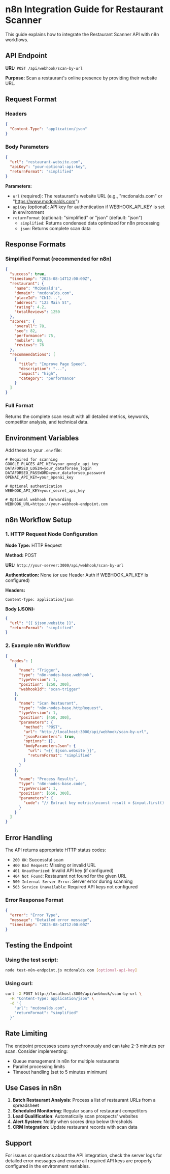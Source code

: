 # n8n Integration Guide for Restaurant Scanner

This guide explains how to integrate the Restaurant Scanner API with n8n workflows.

## API Endpoint

**URL:** `POST /api/webhook/scan-by-url`

**Purpose:** Scan a restaurant's online presence by providing their website URL.

## Request Format

### Headers
```json
{
  "Content-Type": "application/json"
}
```

### Body Parameters
```json
{
  "url": "restaurant-website.com",
  "apiKey": "your-optional-api-key",
  "returnFormat": "simplified"
}
```

**Parameters:**
- `url` (required): The restaurant's website URL (e.g., "mcdonalds.com" or "https://www.mcdonalds.com")
- `apiKey` (optional): API key for authentication if WEBHOOK_API_KEY is set in environment
- `returnFormat` (optional): "simplified" or "json" (default: "json")
  - `simplified`: Returns condensed data optimized for n8n processing
  - `json`: Returns complete scan data

## Response Formats

### Simplified Format (recommended for n8n)
```json
{
  "success": true,
  "timestamp": "2025-08-14T12:00:00Z",
  "restaurant": {
    "name": "McDonald's",
    "domain": "mcdonalds.com",
    "placeId": "ChIJ...",
    "address": "123 Main St",
    "rating": 4.2,
    "totalReviews": 1250
  },
  "scores": {
    "overall": 78,
    "seo": 82,
    "performance": 75,
    "mobile": 80,
    "reviews": 76
  },
  "recommendations": [
    {
      "title": "Improve Page Speed",
      "description": "...",
      "impact": "high",
      "category": "performance"
    }
  ]
}
```

### Full Format
Returns the complete scan result with all detailed metrics, keywords, competitor analysis, and technical data.

## Environment Variables

Add these to your `.env` file:

```env
# Required for scanning
GOOGLE_PLACES_API_KEY=your_google_api_key
DATAFORSEO_LOGIN=your_dataforseo_login
DATAFORSEO_PASSWORD=your_dataforseo_password
OPENAI_API_KEY=your_openai_key

# Optional authentication
WEBHOOK_API_KEY=your_secret_api_key

# Optional webhook forwarding
WEBHOOK_URL=https://your-webhook-endpoint.com
```

## n8n Workflow Setup

### 1. HTTP Request Node Configuration

**Node Type:** HTTP Request

**Method:** POST

**URL:** `http://your-server:3000/api/webhook/scan-by-url`

**Authentication:** None (or use Header Auth if WEBHOOK_API_KEY is configured)

**Headers:**
```
Content-Type: application/json
```

**Body (JSON):**
```json
{
  "url": "{{ $json.website }}",
  "returnFormat": "simplified"
}
```

### 2. Example n8n Workflow

```json
{
  "nodes": [
    {
      "name": "Trigger",
      "type": "n8n-nodes-base.webhook",
      "typeVersion": 1,
      "position": [250, 300],
      "webhookId": "scan-trigger"
    },
    {
      "name": "Scan Restaurant",
      "type": "n8n-nodes-base.httpRequest",
      "typeVersion": 1,
      "position": [450, 300],
      "parameters": {
        "method": "POST",
        "url": "http://localhost:3000/api/webhook/scan-by-url",
        "jsonParameters": true,
        "options": {},
        "bodyParametersJson": {
          "url": "={{ $json.website }}",
          "returnFormat": "simplified"
        }
      }
    },
    {
      "name": "Process Results",
      "type": "n8n-nodes-base.code",
      "typeVersion": 1,
      "position": [650, 300],
      "parameters": {
        "code": "// Extract key metrics\nconst result = $input.first().json;\n\nreturn {\n  restaurantName: result.restaurant.name,\n  overallScore: result.scores.overall,\n  needsImprovement: result.scores.overall < 70,\n  topRecommendation: result.recommendations[0]?.title || 'None',\n  timestamp: result.timestamp\n};"
      }
    }
  ]
}
```

## Error Handling

The API returns appropriate HTTP status codes:

- `200 OK`: Successful scan
- `400 Bad Request`: Missing or invalid URL
- `401 Unauthorized`: Invalid API key (if configured)
- `404 Not Found`: Restaurant not found for the given URL
- `500 Internal Server Error`: Server error during scanning
- `503 Service Unavailable`: Required API keys not configured

### Error Response Format
```json
{
  "error": "Error Type",
  "message": "Detailed error message",
  "timestamp": "2025-08-14T12:00:00Z"
}
```

## Testing the Endpoint

### Using the test script:
```bash
node test-n8n-endpoint.js mcdonalds.com [optional-api-key]
```

### Using curl:
```bash
curl -X POST http://localhost:3000/api/webhook/scan-by-url \
  -H "Content-Type: application/json" \
  -d '{
    "url": "mcdonalds.com",
    "returnFormat": "simplified"
  }'
```

## Rate Limiting

The endpoint processes scans synchronously and can take 2-3 minutes per scan. Consider implementing:
- Queue management in n8n for multiple restaurants
- Parallel processing limits
- Timeout handling (set to 5 minutes minimum)

## Use Cases in n8n

1. **Batch Restaurant Analysis**: Process a list of restaurant URLs from a spreadsheet
2. **Scheduled Monitoring**: Regular scans of restaurant competitors
3. **Lead Qualification**: Automatically scan prospects' websites
4. **Alert System**: Notify when scores drop below thresholds
5. **CRM Integration**: Update restaurant records with scan data

## Support

For issues or questions about the API integration, check the server logs for detailed error messages and ensure all required API keys are properly configured in the environment variables.